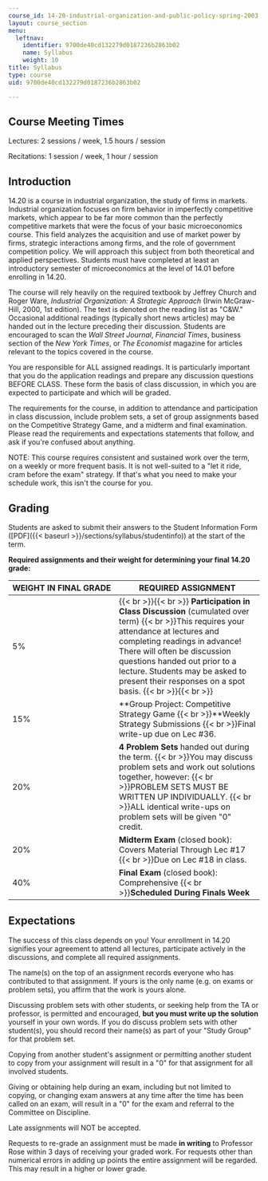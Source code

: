 ```yaml
---
course_id: 14-20-industrial-organization-and-public-policy-spring-2003
layout: course_section
menu:
  leftnav:
    identifier: 9700de40cd132279d0187236b2863b02
    name: Syllabus
    weight: 10
title: Syllabus
type: course
uid: 9700de40cd132279d0187236b2863b02

---
```


Course Meeting Times
--------------------

Lectures: 2 sessions / week, 1.5 hours / session

Recitations: 1 session / week, 1 hour / session

Introduction
------------

14.20 is a course in industrial organization, the study of firms in markets. Industrial organization focuses on firm behavior in imperfectly competitive markets, which appear to be far more common than the perfectly competitive markets that were the focus of your basic microeconomics course. This field analyzes the acquisition and use of market power by firms, strategic interactions among firms, and the role of government competition policy. We will approach this subject from both theoretical and applied perspectives. Students must have completed at least an introductory semester of microeconomics at the level of 14.01 before enrolling in 14.20.

The course will rely heavily on the required textbook by Jeffrey Church and Roger Ware, _Industrial Organization: A Strategic Approach_ (Irwin McGraw-Hill, 2000, 1st edition). The text is denoted on the reading list as "C&W." Occasional additional readings (typically short news articles) may be handed out in the lecture preceding their discussion. Students are encouraged to scan the _Wall Street Journal_, _Financial Times_, business section of the _New York Times_, or _The Economist_ magazine for articles relevant to the topics covered in the course.

You are responsible for ALL assigned readings. It is particularly important that you do the application readings and prepare any discussion questions BEFORE CLASS. These form the basis of class discussion, in which you are expected to participate and which will be graded.

The requirements for the course, in addition to attendance and participation in class discussion, include problem sets, a set of group assignments based on the Competitive Strategy Game, and a midterm and final examination. Please read the requirements and expectations statements that follow, and ask if you're confused about anything.

NOTE: This course requires consistent and sustained work over the term, on a weekly or more frequent basis. It is not well-suited to a "let it ride, cram before the exam" strategy. If that's what you need to make your schedule work, this isn't the course for you.

Grading
-------

Students are asked to submit their answers to the Student Information Form ([PDF]({{< baseurl >}}/sections/syllabus/studentinfo)) at the start of the term.

**Required assignments and their weight for determining your final 14.20 grade:**

| WEIGHT IN FINAL GRADE | REQUIRED ASSIGNMENT |
| --- | --- |
| 5% |  {{< br >}}{{< br >}} **Participation in Class Discussion** (cumulated over term)  {{< br >}}This requires your attendance at lectures and completing readings in advance! There will often be discussion questions handed out prior to a lecture. Students may be asked to present their responses on a spot basis. {{< br >}}{{< br >}}  |
| 15% | **Group Project: Competitive Strategy Game  {{< br >}}**Weekly Strategy Submissions  {{< br >}}Final write-up due on Lec #36. |
| 20% | **4 Problem Sets** handed out during the term.  {{< br >}}You may discuss problem sets and work out solutions together, however:  {{< br >}}PROBLEM SETS MUST BE WRITTEN UP INDIVIDUALLY.  {{< br >}}ALL identical write-ups on problem sets will be given "0" credit. |
| 20% | **Midterm Exam** (closed book): Covers Material Through Lec #17  {{< br >}}Due on Lec #18 in class. |
| 40% | **Final Exam** (closed book): Comprehensive  {{< br >}}**Scheduled During Finals Week** 

Expectations
------------

The success of this class depends on you! Your enrollment in 14.20 signifies your agreement to attend all lectures, participate actively in the discussions, and complete all required assignments.

The name(s) on the top of an assignment records everyone who has contributed to that assignment. If yours is the only name (e.g. on exams or problem sets), you affirm that the work is yours alone.

Discussing problem sets with other students, or seeking help from the TA or professor, is permitted and encouraged, **but you must write up the solution** yourself in your own words. If you do discuss problem sets with other student(s), you should record their name(s) as part of your "Study Group" for that problem set.

Copying from another student's assignment or permitting another student to copy from your assignment will result in a "0" for that assignment for all involved students.

Giving or obtaining help during an exam, including but not limited to copying, or changing exam answers at any time after the time has been called on an exam, will result in a "0" for the exam and referral to the Committee on Discipline.

Late assignments will NOT be accepted.

Requests to re-grade an assignment must be made **in writing** to Professor Rose within 3 days of receiving your graded work. For requests other than numerical errors in adding up points the entire assignment will be regarded. This may result in a higher or lower grade.
